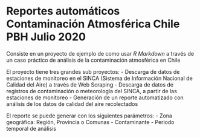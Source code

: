 Reportes automáticos Contaminación Atmosférica Chile
PBH Julio 2020
================
Consiste en un proyecto de ejemplo de como usar *R Markdown* a través de un caso práctico de análisis de la contaminación atmosférica en Chile

El proyecto tiene tres grandes sub proyectos:
	- Descarga de datos de estaciones de monitoreo en el SINCA (Sistema de Información Nacional de Calidad del Aire) a través de Web Scraping
	- Descarga de datos de registros de contaminación o meteorología del SINCA, a partir de las estaciones de monitoreo
	- Generación de un reporte automatizado con análisis de los datos de calidad del aire recolectados
	
El reporte se puede generar con los siguientes parámetros:
	- Zona geográfica: Región, Provincia o Comunas
	- Contaminante
	- Periodo temporal de análisis
	

